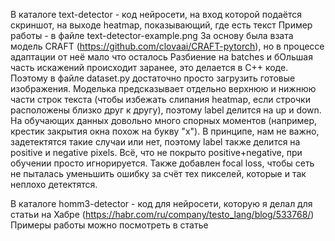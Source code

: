 
В каталоге text-detector - код нейросети, на вход которой подаётся скриншот, на выходе heatmap, показывающий, где есть текст
Пример работы - в файле text-detector-example.png
За основу была взата модель CRAFT (https://github.com/clovaai/CRAFT-pytorch), но в процессе адаптации от неё мало что осталось
Разбиение на batches и бОльшая часть искажений происходит заранее, это делается в С++ коде. Поэтому в файле dataset.py достаточно просто загрузить готовые изображения.
Моделька предсказывает отдельно верхнюю и нижнюю части строк текста (чтобы избежать слипания heatmap, если строчки расположены близко друг к другу), поэтому label делится на up и down.
На обучающих данных довольно много спорных моментов (например, крестик закрытия окна похож на букву "х"). В принципе, нам не важно, задетектятся такие случаи или нет, поэтому label также делится на positive и negative pixels. Всё, что не покрыто positive+negative, при обучении просто игнорируется.
Также добавлен focal loss, чтобы сеть не пыталась уменьшить ошибку за счёт тех пикселей, которые и так неплохо детектятся.

В каталоге homm3-detector - код для нейросети, которую я делал для статьи на Хабре (https://habr.com/ru/company/testo_lang/blog/533768/)
Примеры работы можно посмотреть в статье
